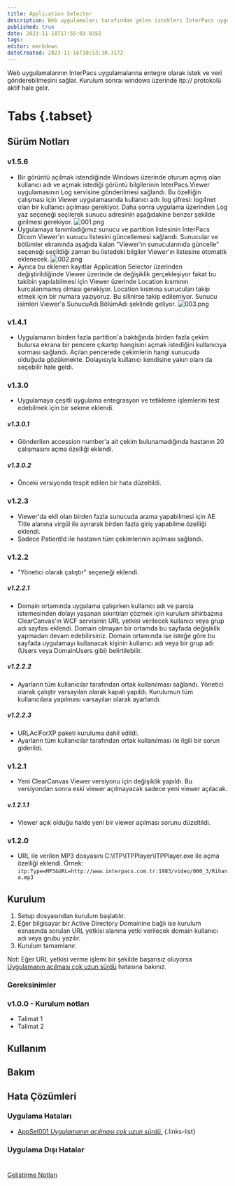 ```yaml
---
title: Application Selector
description: Web uygulamaları tarafından gelen istekleri InterPacs uygulamalarına gönderir
published: true
date: 2023-11-18T17:55:03.035Z
tags: 
editor: markdown
dateCreated: 2023-11-16T10:53:30.317Z
---
```


Web uygulamalarının InterPacs uygulamalarına entegre olarak istek ve veri gönderebilmesini sağlar. Kurulum sonraı windows üzerinde itp:// protokolü aktif hale gelir.

# Tabs {.tabset}

## Sürüm Notları
### v1.5.6
- Bir görüntü açılmak istendiğinde Windows üzerinde oturum açmış olan kullanıcı adı ve açmak istediği görüntü bilgilerinin InterPacs.Viewer uygulamasının Log servisine gönderilmesi sağlandı. Bu özelliğin çalışması için Viewer uygulamasında kullanıcı adı: log şifresi: log4net olan bir kullanıcı açılması gerekiyor. Daha sonra uygulama üzerinden Log yaz seçeneği seçilerek sunucu adresinin aşağıdakine benzer şekilde girilmesi gerekiyor.
![001.png](/appsel/001.png)
- Uygulamaya tanımladığımız sunucu ve partition listesinin InterPacs Dicom Viewer'ın sunucu listesini güncellemesi sağlandı. Sunucular ve bölümler ekranında aşağıda kalan "Viewer'ın sunucularınıda güncelle" seçeneği seçildiği zaman bu listedeki bilgiler Viewer'ın listesine otomatik eklenecek.
![002.png](/appsel/002.png)
- Ayrıca bu eklenen kayıtlar Application Selector üzerinden değiştirildiğinde Viewer üzerinde de değişiklik gerçekleşiyor fakat bu takibin yapılabilmesi için Viewer üzerinde Location kısmının kurcalanmamış olması gerekiyor. Location kısmına sunucuları takip etmek için bir numara yazıyoruz. Bu silinirse takip edilemiyor. Sunucu isimleri Viewer'a SunucuAdı.BölümAdı şeklinde geliyor.
![003.png](/appsel/003.png)
### v1.4.1
- Uygulamanın birden fazla partition'a baktığında birden fazla çekim bulursa ekrana bir pencere çıkartıp hangisini açmak istediğini kullanıcıya sorması sağlandı. Açılan pencerede çekimlerin hangi sunucuda olduğuda gözükmekte. Dolayısıyla kullanıcı kendisine yakın olanı da seçebilir hale geldi.
### v1.3.0
- Uygulamaya çeşitli uygulama entegrasyon ve tetikleme işlemlerini test edebilmek için bir sekme eklendi.
##### v1.3.0.1
- Gönderilen accession number'a ait çekim bulunamadığında hastanın 20 çalışmasını açma özelliği eklendi.
##### v1.3.0.2
- Önceki versiyonda tespit edilen bir hata düzeltildi.
### v1.2.3
- Viewer'da ekli olan birden fazla sunucuda arama yapabilmesi için AE Title alanına virgül ile ayırarak birden fazla giriş yapabilme özelliği eklendi.
- Sadece PatientId ile hastanın tüm çekimlerinin açılması sağlandı.
### v1.2.2
- "Yönetici olarak çalıştır" seçeneği eklendi.
##### v1.2.2.1
- Domain ortamında uygulama çalışırken kullanıcı adı ve parola istemesinden dolayı yaşanan sıkıntıları çözmek için kurulum sihirbazına ClearCanvas'ın WCF servisinin URL yetkisi verilecek kullanıcı veya grup adı sayfası eklendi. Domain olmayan bir ortamda bu sayfada değişiklik yapmadan devam edebilirsiniz. Domain ortamında ise isteğe göre bu sayfada uygulamayı kullanacak kişinin kullanıcı adı veya bir grup adı (Users veya DomainUsers gibi) belirtilebilir.
##### v1.2.2.2
- Ayarların tüm kullanıcılar tarafından ortak kullanılması sağlandı. Yönetici olarak çalıştır varsayılan olarak kapalı yapıldı. Kurulumun tüm kullanıcılara yapılması varsayılan olarak ayarlandı.
##### v1.2.2.3
- URLAclForXP paketi kuruluma dahil edildi.
- Ayarların tüm kullanıcılar tarafından ortak kullanılması ile ilgili bir sorun giderildi.
### v1.2.1
- Yeni ClearCanvas Viewer versiyonu için değişiklik yapıldı. Bu versiyondan sonra eski viewer açılmayacak sadece yeni viewer açılacak.
##### v.1.2.1.1
- Viewer açık olduğu halde yeni bir viewer açılması sorunu düzeltildi.
### v1.2.0
- URL ile verilen MP3 dosyasını C:\ITP\ITPPlayer\ITPPlayer.exe ile açma özelliği eklendi.
Örnek: `itp:Type=MP3&URL=http://www.interpacs.com.tr:1983/video/000_3/Rihana.mp3`



## Kurulum
1. Setup dosyasından kurulum başlatılır.
2. Eğer bilgisayar bir Active Directory Domainine bağlı ise kurulum esnasında sorulan URL yetkisi alanına yetki verilecek domain kullanıcı adı veya grubu yazılır.
3. Kurulum tamamlanır.

Not: Eğer URL yetkisi verme işlemi bir şekilde başarısız oluyorsa [Uygulamanın açılması çok uzun sürdü](/Hatalar/AppSel001) hatasına bakınız.

### Gereksinimler


### v1.0.0 - Kurulum notları
- Talimat 1
- Talimat 2

## Kullanım

## Bakım

## Hata Çözümleri

### Uygulama Hataları
- [AppSel001 *Uygulamanın açılması çok uzun sürdü.*](/Hatalar/AppSel001)
{.links-list}

### Uygulama Dışı Hatalar

#
[Geliştirme Notları](/Gelistirme/Uygulama-Adi)